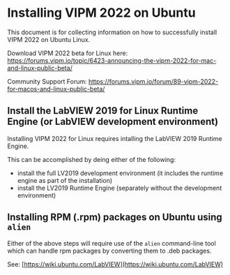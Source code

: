 # Installing VIPM 2022 on Ubuntu

This document is for collecting information on how to successfully install VIPM 2022 on Ubuntu Linux.

Download VIPM 2022 beta for Linux here:
https://forums.vipm.io/topic/6423-announcing-the-vipm-2022-for-mac-and-linux-public-beta/

Community Support Forum:
https://forums.vipm.io/forum/89-vipm-2022-for-macos-and-linux-public-beta/

## Install the LabVIEW 2019 for Linux Runtime Engine (or LabVIEW development environment)

Installing VIPM 2022 for Linux requires intalling the LabVIEW 2019 Runtime Engine.

This can be accomplished by deing either of the following:
- install the full LV2019 development environment (it includes the runtime engine as part of the installation)
- install the LV2019 Runtime Engine (separately without the development environment)


## Installing RPM (.rpm) packages on Ubuntu using `alien`

Either of the above steps will require use of the `alien` command-line tool which can handle rpm packages by converting them to .deb packages.

See: [https://wiki.ubuntu.com/LabVIEW](https://wiki.ubuntu.com/LabVIEW)